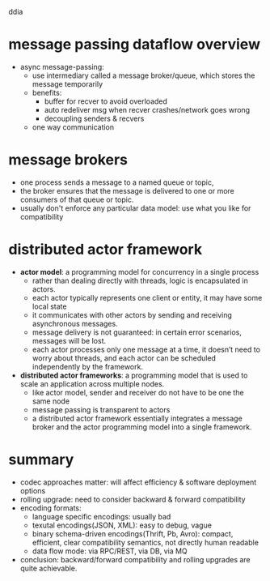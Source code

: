 ddia

# message passing dataflow overview
- async message-passing: 
  - use intermediary called a message broker/queue, which stores the message temporarily
  - benefits:
    - buffer for recver to avoid overloaded
    - auto redeliver msg when recver crashes/network goes wrong
    - decoupling senders & recvers  
  - one way communication

# message brokers
- one process sends a message to a named queue or topic, 
- the broker ensures that the message is delivered to one or more consumers of that queue or topic.
- usually don't enforce any particular data model: use what you like for compatibility

# distributed actor framework
- __actor model__: a programming model for concurrency in a single process
  - rather than dealing directly with threads, logic is encapsulated in actors.
  - each actor typically represents one client or entity, it may have some local state
  - it communicates with other actors by sending and receiving asynchronous
messages.
  - message delivery is not guaranteed: in certain error scenarios, messages will be lost.
  - each actor processes only one message at a time, it doesn’t need to worry about threads, and each actor can be scheduled independently by the
framework.
- __distributed actor frameworks__: a programming model that is used to scale an application
across multiple nodes.
    - like actor model, sender and receiver do not have to be one the same node
    - message passing is transparent to actors
    - a distributed actor framework essentially integrates a message broker and the actor programming model into a single framework.

# summary
- codec approaches matter: will affect efficiency & software deployment options
- rolling upgrade: need to consider backward & forward compatibility
- encoding formats:
  - language specific encodings: usually bad
  - texutal encodings(JSON, XML): easy to debug, vague
  - binary schema-driven encodings(Thrift, Pb, Avro): compact, efficient, clear compatibility semantics, not directly human readable
  - data flow mode: via RPC/REST, via DB, via MQ
- conclusion: backward/forward compatibility and rolling upgrades are quite achievable.

